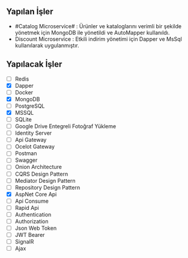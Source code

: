 ## Yapılan İşler

- #Catalog Microservice# : Ürünler ve kataloglarını verimli bir şekilde yönetmek için MongoDB ile yönetildi ve AutoMapper kullanıldı.
- Discount Microservice : Etkili indirim yönetimi için Dapper ve MsSql kullanılarak uygulanmıştır.

## Yapılacak İşler

- [ ] Redis
- [x] Dapper
- [ ] Docker
- [x] MongoDB
- [ ] PostgreSQL
- [x] MSSQL
- [ ] SQLite
- [ ] Google Drive Entegreli Fotoğraf Yükleme
- [ ] Identity Server
- [ ] Api Gateway
- [ ] Ocelot Gateway
- [ ] Postman
- [ ] Swagger
- [ ] Onion Architecture
- [ ] CQRS Design Pattern
- [ ] Mediator Design Pattern
- [ ] Repository Design Pattern
- [x] AspNet Core Api
- [ ] Api Consume
- [ ] Rapid Api
- [ ] Authentication
- [ ] Authorization
- [ ] Json Web Token
- [ ] JWT Bearer
- [ ] SignalR
- [ ] Ajax
